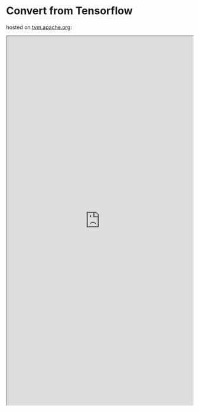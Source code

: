 # Convert from Tensorflow

hosted on [tvm.apache.org](https://tvm.apache.org):
<iframe src="https://tvm.apache.org/docs/how_to/compile_models/from_tensorflow.html" width="100%" height="1000px"> </iframe>